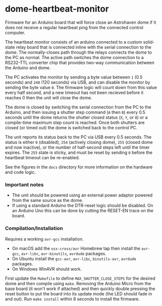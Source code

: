 # dome-heartbeat-monitor
Firmware for an Arduino board that will force close an Astrohaven dome if it does not receive a regular heartbeat ping from the connected control computer.

The heartbeat monitor consists of an arduino connected to a custom solid-state relay board that is connected inline with the serial connection to the dome.  The normally-closes path through the relays connects the dome to the PC as normal.  The active path switches the dome connection to a RS232-TTL converter chip that provides two-way communication between the Arduino and dome.

The PC activates the monitor by sending a byte value between `1` (0.5 seconds) and `240` (120 seconds) via USB, and can disable the monitor by sending the byte value `0`.  The firmware logic will count down from this value every half second, and a new timeout has not been recieved before it reaches 0 then the unit will close the dome.

The dome is closed by switching the serial connection from the PC to the Arduino, and then issuing a shutter step command (`A` then `B`) every 0.5 seconds until the dome returns the shutter closed status (`X`, `Y`, or `0`) or a compile-time maximum step count is reached.  Once both shutters are closed (or timed out) the dome is switched back to the control PC.

The unit reports its status back to the PC via USB every 0.5 seconds.  The status is either `0` (disabled), `254` (actively closing dome), `255` (closed dome and now inactive), or the number of half-second steps left until the timer expires. The `255` state is sticky, and must be reset by sending `0` before the heartbeat timeout can be re-enabled.

See the figures in the `docs` directory for more information on the hardware and code logic.

### Important notes

* The unit should be powered using an external power adaptor powered from the same source as the dome.
* If using a standard Arduino the DTR-reset logic should be disabled.  On an Arduino Uno this can be done by cutting the RESET-EN trace on the board.

### Compilation/Installation

Requires a working `avr-gcc` installation.
* On macOS add the `osx-cross/avr` Homebrew tap then install the `avr-gcc`, `avr-libc`, `avr-binutils`, `avrdude` packages.
* On Ubuntu install the `gcc-avr`, `avr-libc`, `binutils-avr`, `avrdude` packages.
* On Windows WinAVR should work.

First update the `Makefile` to define `MAX_SHUTTER_CLOSE_STEPS` for the desired dome and then compile using `make`.
Removing the Arduino Micro from the base board (it won't work if attached) and then quickly double pressing the reset button to put the board into its update mode (the LED should fade in and out).  Run `make install` within 8 seconds to install the firmware.